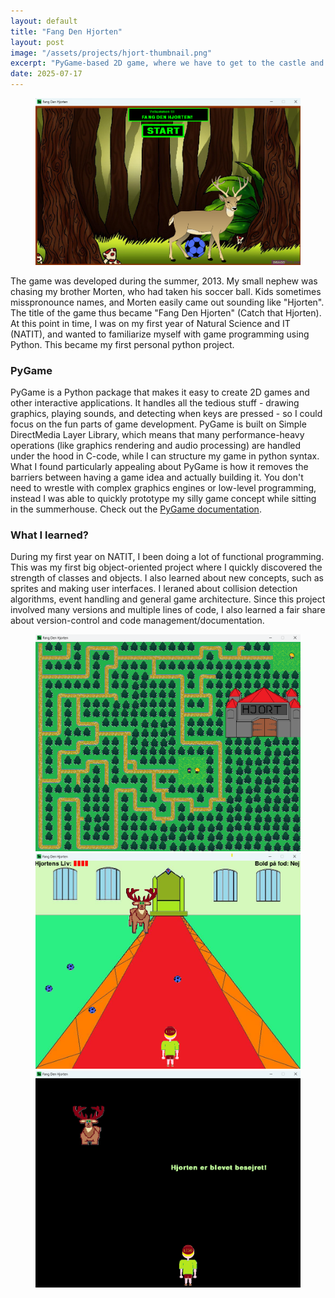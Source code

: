 ```yaml
---
layout: default
title: "Fang Den Hjorten"
layout: post
image: "/assets/projects/hjort-thumbnail.png"
excerpt: "PyGame-based 2D game, where we have to get to the castle and defeat the deer by kicking balls at it."
date: 2025-07-17
---
```


<figure>
  <img src="/assets/projects/FangDenHjorten_Intro.png" alt="Game Start Screen" width="600">
</figure>

The game was developed during the summer, 2013. My small nephew was chasing my brother Morten, who had taken his soccer ball. Kids sometimes misspronounce names, and Morten easily came out sounding like "Hjorten". The title of the game thus became "Fang Den Hjorten" (Catch that Hjorten). At this point in time, I was on my first year of Natural Science and IT (NATIT), and wanted to familiarize myself with game programming using Python. This became my first personal python project.

### PyGame

PyGame is a Python package that makes it easy to create 2D games and other interactive applications. It handles all the tedious stuff - drawing graphics, playing sounds, and detecting when keys are pressed - so I could focus on the fun parts of game development. PyGame is built on Simple DirectMedia Layer Library, which means that many performance-heavy operations (like graphics rendering and audio processing) are handled under the hood in C-code, while I can structure my game in python syntax. What I found particularly appealing about PyGame is how it removes the barriers between having a game idea and actually building it. You don't need to wrestle with complex graphics engines or low-level programming, instead I was able to quickly prototype my silly game concept while sitting in the summerhouse. Check out the <a href="https://www.pygame.org/docs/" target="_blank">PyGame documentation</a>.

### What I learned?

During my first year on NATIT, I been doing a lot of functional programming. This was my first big object-oriented project where I quickly discovered the strength of classes and objects. I also learned about new concepts, such as sprites and making user interfaces. I leraned about collision detection algorithms, event handling and general game architecture. Since this project involved many versions and multiple lines of code, I also learned a fair share about version-control and code management/documentation.

<figure>
  <img src="/assets/projects/FangDenHjorten.png" alt="First part of the Game" width="600">
  <img src="/assets/projects/FangDenHjorten2.png" alt="Second part of the Game" width="600">
  <img src="/assets/projects/FangDenHjorten4.png" alt="End of the Game" width="600">
</figure>

